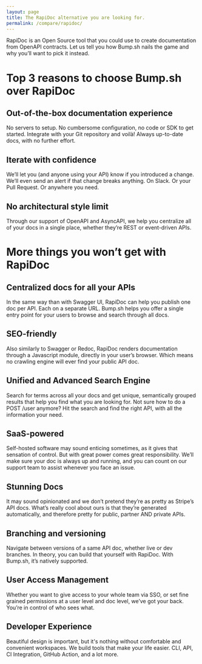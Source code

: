 ```yaml
---
layout: page
title: The RapiDoc alternative you are looking for.
permalink: /compare/rapidoc/
---
```


RapiDoc is an Open Source tool that you could use to create documentation from OpenAPI contracts. Let us tell you how Bump.sh nails the game and why you’ll want to pick it instead.

# Top 3 reasons to choose Bump.sh over RapiDoc

## Out-of-the-box documentation experience

No servers to setup. No cumbersome configuration, no code or SDK to get started. Integrate with your Git repository and voilà! Always up-to-date docs, with no further effort.

## Iterate with confidence

We’ll let you (and anyone using your API) know if you introduced a change. We’ll even send an alert if that change breaks anything. On Slack. Or your Pull Request. Or anywhere you need.

## No architectural style limit

Through our support of OpenAPI and AsyncAPI, we help you centralize all of your docs in a single place, whether they’re REST or event-driven APIs.

# More things you won’t get with RapiDoc

## Centralized docs for all your APIs

In the same way than with Swagger UI, RapiDoc can help you publish one doc per API. Each on a separate URL. Bump.sh helps you offer a single entry point for your users to browse and search through all docs.

## SEO-friendly

Also similarly to Swagger or Redoc, RapiDoc renders documentation through a Javascript module, directly in your user’s browser. Which means no crawling engine will ever find your public API doc.

## Unified and Advanced Search Engine

Search for terms across all your docs and get unique, semantically grouped results that help you find what you are looking for. Not sure how to do a POST /user anymore? Hit the search and find the right API, with all the information your need.

## SaaS-powered

Self-hosted software may sound enticing sometimes, as it gives that sensation of control. But with great power comes great responsibility. We’ll make sure your doc is always up and running, and you can count on our support team to assist whenever you face an issue.

## Stunning Docs

It may sound opinionated and we don’t pretend they’re as pretty as Stripe’s API docs. What’s really cool about ours is that they’re generated automatically, and therefore pretty for public, partner AND private APIs.

## Branching and versioning

Navigate between versions of a same API doc, whether live or dev branches. In theory, you can build that yourself with RapiDoc. With Bump.sh, it’s natively supported.

## User Access Management

Whether you want to give access to your whole team via SSO, or set fine grained permissions at a user level and doc level, we’ve got your back. You’re in control of who sees what.

## Developer Experience

Beautiful design is important, but it's nothing without comfortable and convenient workspaces. We build tools that make your life easier. CLI, API, CI Integration, GitHub Action, and a lot more.